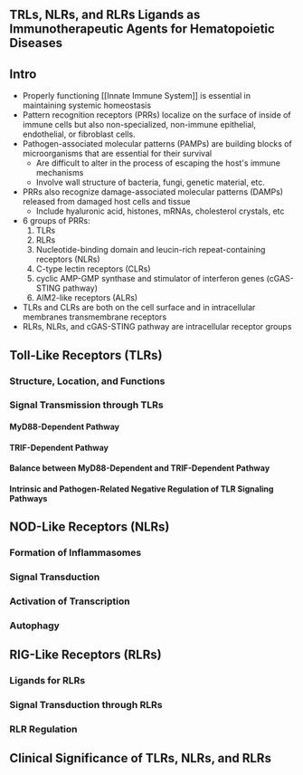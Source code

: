 ## TRLs, NLRs, and RLRs Ligands as Immunotherapeutic Agents for Hematopoietic Diseases

## Intro
- Properly functioning [[Innate Immune System]] is essential in maintaining systemic homeostasis
- Pattern recognition receptors (PRRs) localize on the surface of inside of immune cells but also non-specialized, non-immune epithelial, endothelial, or fibroblast cells. 
- Pathogen-associated molecular patterns (PAMPs) are building blocks of microorganisms that are essential for their survival
	- Are difficult to alter in the process of escaping the host's immune mechanisms
	- Involve wall structure of bacteria, fungi, genetic material, etc.
- PRRs also recognize damage-associated molecular patterns (DAMPs) released from damaged host cells and tissue
	- Include hyaluronic acid, histones, mRNAs, cholesterol crystals, etc
- 6 groups of PRRs:
	1. TLRs
	2. RLRs
	3. Nucleotide-binding domain and leucin-rich repeat-containing receptors (NLRs)
	4. C-type lectin receptors (CLRs)
	5. cyclic AMP-GMP synthase and stimulator of interferon genes (cGAS-STING pathway)
	6. AIM2-like receptors (ALRs)
- TLRs and CLRs are both on the cell surface and in intracellular membranes transmembrane receptors
- RLRs, NLRs, and cGAS-STING pathway are intracellular receptor groups
## Toll-Like Receptors (TLRs)
### Structure, Location, and Functions
### Signal Transmission through TLRs
#### MyD88-Dependent Pathway
#### TRIF-Dependent Pathway
#### Balance between MyD88-Dependent and TRIF-Dependent Pathway
#### Intrinsic and Pathogen-Related Negative Regulation of TLR Signaling Pathways
## NOD-Like Receptors (NLRs)
### Formation of Inflammasomes
### Signal Transduction
### Activation of Transcription
### Autophagy
## RIG-Like Receptors (RLRs)
### Ligands for RLRs
### Signal Transduction through RLRs
### RLR Regulation
## Clinical Significance of TLRs, NLRs, and RLRs
